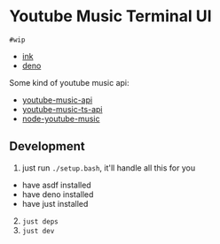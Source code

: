 # Youtube Music Terminal UI

`#wip`

- [ink](https://github.com/vadimdemedes/ink)
- [deno](https://deno.land/)

Some kind of youtube music api:
- [youtube-music-api](https://www.npmjs.com/package/youtube-music-api)
- [youtube-music-ts-api](https://npm.io/package/youtube-music-ts-api)
- [node-youtube-music](https://www.npmjs.com/package/node-youtube-music)


## Development

1. just run `./setup.bash`, it'll handle all this for you

- have asdf installed
- have deno installed
- have just installed

2. `just deps`
3. `just dev`